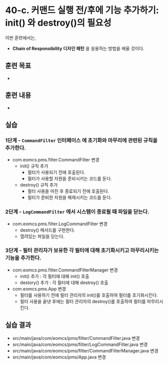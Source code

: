 # 40-c. 커맨드 실행 전/후에 기능 추가하기: init() 와 destroy()의 필요성

이번 훈련에서는,
- **Chain of Responsibility 디자인 패턴** 을 응용하는 방법을 배울 것이다.

## 훈련 목표
-

## 훈련 내용
-

## 실습
 
### 1단계 - `CommandFilter` 인터페이스 에 초기화와 마무리에 관련된 규칙을 추가한다.

- com.eomcs.pms.filter.CommandFilter 변경
  - init() 규칙 추가
    - 필터가 사용되기 전에 호출된다.
    - 필터가 사용할 자원을 준비시키는 코드를 둔다.
  - destroy() 규칙 추가
    - 필터 사용을 마친 후 종료되기 전에 호출된다.
    - 필터가 준비한 자원을 해제시키는 코드를 둔다.


### 2단계 - `LogCommandFilter` 에서 시스템이 종료될 때 파일을 닫는다.

- com.eomcs.pms.filter.LogCommandFilter 변경
  - destroy() 메서드를 구현한다.
  - 열려있는 파일을 닫는다.

### 3단계 - 필터 관리자가 보유한 각 필터에 대해 초기화시키고 마무리시키는 기능을 추가한다.

- com.eomcs.pms.filter.CommandFilterManager 변경
  - init() 추가 : 각 필터에 대해 init() 호출
  - destory() 추가 : 각 필터에 대해 destroy() 호출
- com.eomcs.pms.App 변경
  - 필터를 사용하기 전에 필터 관리자의 init()를 호출하여 필터를 초기화시킨다.
  - 필터 사용을 끝낸 후에는 필터 관리자의 destroy()를 호출하여 필터를 마무리시킨다.



## 실습 결과
- src/main/java/com/eomcs/pms/filter/CommandFilter.java 변경
- src/main/java/com/eomcs/pms/filter/LogCommandFilter.java 변경
- src/main/java/com/eomcs/pms/filter/CommandFilterManager.java 변경
- src/main/java/com/eomcs/pms/App.java 변경

